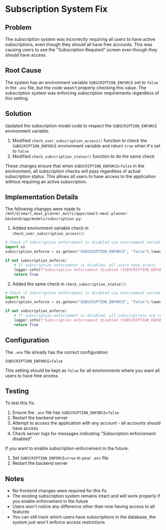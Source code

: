 # Subscription System Fix

## Problem

The subscription system was incorrectly requiring all users to have active subscriptions, even though they should all have free accounts. This was causing users to see the "Subscription Required" screen even though they should have access.

## Root Cause

The system has an environment variable `SUBSCRIPTION_ENFORCE` set to `false` in the `.env` file, but the code wasn't properly checking this value. The subscription system was enforcing subscription requirements regardless of this setting.

## Solution

Updated the subscription model code to respect the `SUBSCRIPTION_ENFORCE` environment variable:

1. Modified `check_user_subscription_access()` function to check the `SUBSCRIPTION_ENFORCE` environment variable and return `true` when it's set to `false`
2. Modified `check_subscription_status()` function to do the same check

These changes ensure that when `SUBSCRIPTION_ENFORCE=false` in the environment, all subscription checks will pass regardless of actual subscription status. This allows all users to have access to the application without requiring an active subscription.

## Implementation Details

The following changes were made to `/mnt/d/smart_meal_planner_multi/apps/smart-meal-planner-backend/app/models/subscription.py`:

1. Added environment variable check in `check_user_subscription_access()`:
```python
# Check if subscription enforcement is disabled via environment variable
import os
subscription_enforce = os.getenv("SUBSCRIPTION_ENFORCE", "false").lower() == "true"

if not subscription_enforce:
    # If subscription enforcement is disabled, all users have access
    logger.info(f"Subscription enforcement disabled (SUBSCRIPTION_ENFORCE=false) - granting access to user {user_id}")
    return True
```

2. Added the same check in `check_subscription_status()`:
```python
# Check if subscription enforcement is disabled via environment variable
import os
subscription_enforce = os.getenv("SUBSCRIPTION_ENFORCE", "false").lower() == "true"

if not subscription_enforce:
    # If subscription enforcement is disabled, all subscriptions are considered active
    logger.info(f"Subscription enforcement disabled (SUBSCRIPTION_ENFORCE=false) - all subscriptions considered active")
    return True
```

## Configuration

The `.env` file already has the correct configuration:
```
SUBSCRIPTION_ENFORCE=false
```

This setting should be kept as `false` for all environments where you want all users to have free access.

## Testing

To test this fix:
1. Ensure the `.env` file has `SUBSCRIPTION_ENFORCE=false`
2. Restart the backend server
3. Attempt to access the application with any account - all accounts should have access
4. Check server logs for messages indicating "Subscription enforcement disabled"

If you want to enable subscription enforcement in the future:
1. Set `SUBSCRIPTION_ENFORCE=true` in your `.env` file
2. Restart the backend server

## Notes

- No frontend changes were required for this fix
- The existing subscription system remains intact and will work properly if you enable enforcement in the future
- Users won't notice any difference other than now having access to all features
- You can still track which users have subscriptions in the database, the system just won't enforce access restrictions